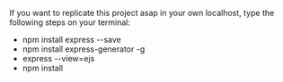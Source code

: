 If you want to replicate this project asap in your own localhost, type the following steps on your terminal:

- npm install express --save
- npm install express-generator -g
- express --view=ejs
- npm install